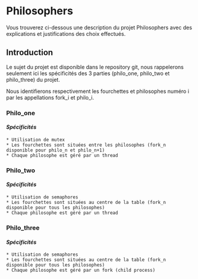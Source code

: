 # Philosophers

Vous trouverez ci-dessous une description du projet Philosophers avec des explications et justifications des choix effectués.

## Introduction

Le sujet du projet est disponible dans le repository git, nous rappelerons seulement ici les spécificités des 3 parties (philo_one, philo_two et philo_three) du projet.

Nous identifierons respectivement les fourchettes et philosophes numéro i par les appellations fork_i et philo_i.

### Philo_one

#### *Spécificités*

	* Utilisation de mutex
	* Les fourchettes sont situées entre les philosophes (fork_n disponible pour philo_n et philo_n+1)
	* Chaque philosophe est géré par un thread

### Philo_two

#### *Spécificités*

	* Utilisation de semaphores
	* Les fourchettes sont situées au centre de la table (fork_n disponible pour tous les philosophes)
	* Chaque philosophe est géré par un thread

### Philo_three

#### *Spécificités*

	* Utilisation de semaphores
	* Les fourchettes sont situées au centre de la table (fork_n disponible pour tous les philosophes)
	* Chaque philosophe est géré par un fork (child process)

